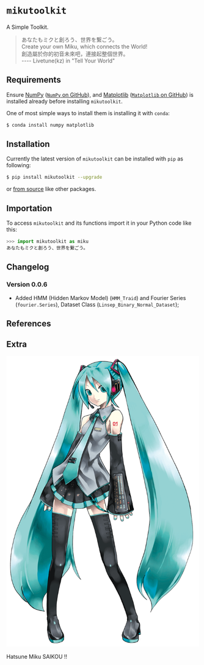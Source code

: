 # `mikutoolkit`

A Simple Toolkit.

> あなたもミクと創ろう、世界を繋ごう。 \
> Create your own Miku, which connects the World! \
> 創造屬於你的初音未來吧，連接起整個世界。 \
> ---- Livetune(kz) in "Tell Your World"

## Requirements

Ensure [NumPy](https://numpy.org/) ([`NumPy` on GitHub](https://github.com/numpy/numpy/)), and [Matplotlib](https://matplotlib.org/) ([`Matplotlib` on GitHub](https://github.com/matplotlib/matplotlib/)) is installed already before installing `mikutoolkit`.

One of most simple ways to install them is installing it with `conda`:

```sh
$ conda install numpy matplotlib
```

## Installation

Currently the latest version of `mikutoolkit` can be installed with `pip` as following:

```sh
$ pip install mikutoolkit --upgrade
```

or [from source](https://github.com/sandyzikun/mikutoolkit/) like other packages.

## Importation

To access `mikutoolkit` and its functions import it in your Python code like this:

```py
>>> import mikutoolkit as miku
あなたもミクと創ろう、世界を繋ごう。
```

## Changelog

### Version 0.0.6

* Added HMM (Hidden Markov Model) (`HMM_Traid`) and Fourier Series (`fourier.Series`), Dataset Class (`Linsep_Binary_Normal_Dataset`);

## References

## Extra

![](https://github.com/sandyzikun/mikutoolkit/raw/init/mikuv2.jpeg)

Hatsune Miku SAIKOU !!
